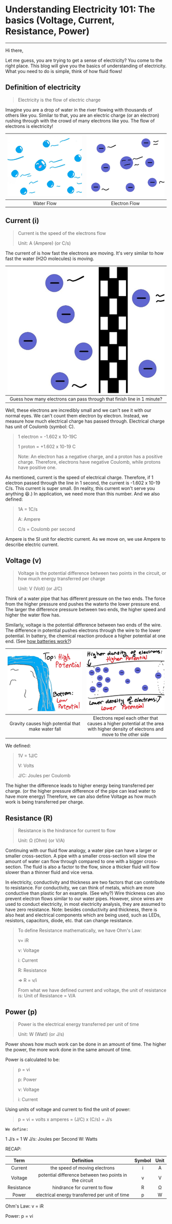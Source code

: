 # Understanding Electricity 101: The basics (Voltage, Current, Resistance, Power)

---

Hi there,

Let me guess, you are trying to get a sense of electricity? You come to the right place. This blog will give you the basics of understanding of electricity. What you need to do is simple, think of how fluid flows!

## Definition of electricity

> Electricity is the flow of electric charge

Imagine you are a drop of water in the river flowing with thousands of others like you. Similar to that, you are an electric charge (or an electron) rushing through with the crowd of many electrons like you. The flow of electrons is electricity! 


| ![Water Flow](/images/water_flow.jpg) | ![Electron Flow](/images/electron_flow.jpg) |
|:----------:|:-------------:|
| Water Flow  | Electron Flow |

## Current (i)

>   Current is the speed of the electrons flow
>
>   Unit: A (Ampere) (or C/s)    

The current of is how fast the electrons are moving. It's very similar to how fast the water (H2O molecules) is moving. 

| ![Current](/images/current.jpg) |
|:-------------:|
| Guess how many electrons can pass through that finish line in 1 minute? |

Well, these electrons are incredibly small and we can't see it with our normal eyes. We can't count them electron by electron. Instead, we measure how much electrical charge has passed through. Electrical charge has unit of Coulomb (symbol: C).

> 1 electron = -1.602 x 10-19C
>
> 1 proton = +1.602 x 10-19 C
>
> Note: An electron has a negative charge, and a proton has a positive charge. Therefore, electrons have negative Coulomb, while protons have positive one.

As mentioned, current is the speed of electrical charge. Therefore, if 1 electron passed through the line in 1 second, the current is -1.602 x 10-19 C/s. This current is super small. (In reality, this current won't serve you anything 😆.) In application, we need more than this number.
And we also defined:
> 1A = 1C/s
>
> A: Ampere
>
> C/s = Coulomb per second

Ampere is the SI unit for electric current. As we move on, we use Ampere to describe electric current. 


## Voltage (v)
> Voltage is the potential difference between two points in the circuit, or how much energy transferred per charge   
>
> Unit: V (Volt) (or J/C)   

Think of a water pipe that has different pressure on the two ends. The force from the higher pressure end pushes the waterto the lower pressure end. The larger the difference pressure between two ends, the higher speed and higher the water flow has.

Similarly, voltage is the potential difference between two ends of the wire. The difference in potential pushes electrons through the wire to the lower potential. In battery, the chemical reaction produce a higher potential at one end. (See [how batteries work?](https://www.explainthatstuff.com/batteries.html)) 

| ![Water Potential](/images/water_potential.jpg) | ![Voltage](/images/voltage.jpg) |
|:----------:|:-------------:|
| Gravity causes high potential that make water fall | Electrons repel each other that causes a higher potential at the area with higher density of electrons and move to the other side |

We defined:
> 1V = 1J/C
>
> V: Volts
>
>J/C: Joules per Coulomb

The higher the difference leads to higher energy being transferred per charge. (or the higher pressure difference of the pipe can lead water to have more energy) Therefore, we can also define Voltage as how much work is being transferred per charge.

## Resistance (R)
> Resistance is the hindrance for current to flow  
>
> Unit: Ω (Ohm) (or V/A)    

Continuing with our fluid flow analogy, a water pipe can have a larger or smaller cross-section. A pipe with a smaller cross-section will slow the amount of water can flow through compared to one with a bigger cross-section. The fluid is also a factor to the flow, since a thicker fluid will flow slower than a thinner fluid and vice versa.

In electricity, conductivity and thickness are two factors that can contribute to resistance. For conductivity, we can think of metals, which are more conductive than plastic for an example. (See why?) Wire thickness can also prevent electron flows similar to our water pipes. However, since wires are used to conduct electricity, in most electricity analysis, they are assumed to have zero resistance.
Note: besides conductivity and thickness, there is also heat and electrical components which are being used, such as LEDs, resistors, capacitors, diode, etc. that can change resistance.

> To define Resistance mathematically, we have Ohm's Law:
>
> v= iR    
>
> v: Voltage
>
> i: Current
>
> R: Resistance
>
> =>     R = v/i    
>
> From what we have defined current and voltage, the unit of resistance is:
Unit of Resistance = V/A

## Power (p)
> Power is the electrical energy transferred per unit of time    
>
> Unit: W (Watt) (or J/s)    

Power shows how much work can be done in an amount of time. The higher the power, the more work done in the same amount of time.

Power is calculated to be:
> p = vi    
>
> p: Power
>
> v: Voltage
>
> i: Current

Using units of voltage and current to find the unit of power:
> p = vi    = volts x amperes
>           = (J/C) x (C/s)
>           = J/s

    We define:
1 J/s = 1 W
J/s: Joules per Second
W: Watts

RECAP:

| Term |Definition|	Symbol|	Unit |
|:----:|:--------:|:-----:|:-----:|
| Current | the speed of moving electrons |	i |	A |
| Voltage |	potential difference between two points in the circuit | v | V|
| Resistance | hindrance for current to flow |	R |	Ω |
| Power | electrical energy transferred per unit of time | p | W |

Ohm's Law: v = iR

Power: p = vi